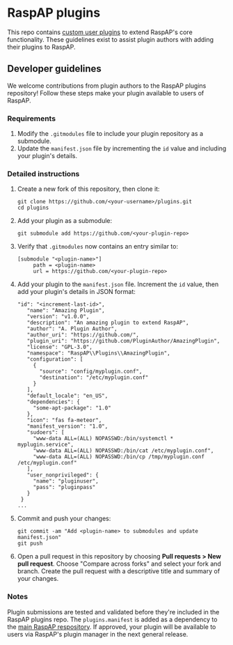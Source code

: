 # RaspAP plugins
This repo contains [custom user plugins](https://docs.raspap.com/custom-plugins/) to extend RaspAP's core functionality. These guidelines exist to assist plugin authors with adding their plugins to RaspAP.

## Developer guidelines
We welcome contributions from plugin authors to the RaspAP plugins repository! Follow these steps make your plugin available to users of RaspAP.

### Requirements
1. Modify the `.gitmodules` file to include your plugin repository as a submodule.
2. Update the `manifest.json` file by incrementing the `id` value and including your plugin's details.

### Detailed instructions
1. Create a new fork of this repository, then clone it:
   ```
   git clone https://github.com/<your-username>/plugins.git
   cd plugins
   ```
2. Add your plugin as a submodule:
   ```
   git submodule add https://github.com/<your-plugin-repo>
   ```
3. Verify that `.gitmodules` now contains an entry similar to:
   ```
   [submodule "<plugin-name>"]
        path = <plugin-name>
        url = https://github.com/<your-plugin-repo>
   ```
4. Add your plugin to the `manifest.json` file. Increment the `id` value, then add your plugin's details in JSON format:
   
   ```
   "id": "<increment-last-id>",
      "name": "Amazing Plugin",
      "version": "v1.0.0",
      "description": "An amazing plugin to extend RaspAP",
      "author": "A. Plugin Author",
      "author_uri": "https://github.com/",
      "plugin_uri": "https://github.com/PluginAuthor/AmazingPlugin",
      "license": "GPL-3.0",
      "namespace": "RaspAP\\Plugins\\AmazingPlugin",
      "configuration": [
        {
          "source": "config/myplugin.conf",
          "destination": "/etc/myplugin.conf"
        }
      ],
      "default_locale": "en_US",
      "dependencies": {
        "some-apt-package": "1.0"
      },
      "icon": "fas fa-meteor",
      "manifest_version": "1.0",
      "sudoers": [
        "www-data ALL=(ALL) NOPASSWD:/bin/systemctl * myplugin.service",
        "www-data ALL=(ALL) NOPASSWD:/bin/cat /etc/myplugin.conf",
        "www-data ALL=(ALL) NOPASSWD:/bin/cp /tmp/myplugin.conf /etc/myplugin.conf"
      ],
      "user_nonprivileged": {
        "name": "pluginuser",
        "pass": "pluginpass"
      }
    }
   ...
   ```
5. Commit and push your changes:
   ```
   git commit -am "Add <plugin-name> to submodules and update manifest.json"
   git push
   ```
6. Open a pull request in this repository by choosing **Pull requests > New pull request**. Choose "Compare across forks" and select your fork and branch. Create the pull request with a descriptive title and summary of your changes.

### Notes
Plugin submissions are tested and validated before they're included in the RaspAP plugins repo. The `plugins.manifest` is added as a dependency to the [main RaspAP respository](https://github.com/RaspAP/raspap-webgui). If approved, your plugin will be available to users via RaspAP's plugin manager in the next general release.
